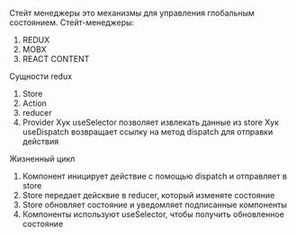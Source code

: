 Стейт менеджеры это механизмы для управления глобальным состоянием.
Стейт-менеджеры:
1) REDUX
2) MOBX
3) REACT CONTENT

Сущности redux
1) Store
2) Action
3) reducer
4) Provider
Хук useSelector позволяет извлекать данные из store
Хук useDispatch возвращает ссылку на метод dispatch для отправки действия

Жизненный цикл
1) Компонент иницирует действие с помощью dispatch и отправляет в store
2) Store передает дейсквие в reducer, который изменяте состояние
3) Store обновляет состояние и уведомляет подписанные компоненты
4) Компоненты используют useSelector, чтобы получить обновленное состояние